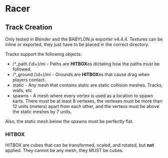 # Racer

## Track Creation

Only tested in Blender and the BABYLON.js exporter v4.4.4. Textures can be inline or exported, they just have to be placed in the correct directory.

Tracks support the following objects:

  *  /^_path\.(\d+)/mi - Paths are **HITBOX**es dictating how the paths must be followed.
  * /^_ground\.(\d+)/mi - Grounds are **HITBOX**es that cause drag when players contact.
  * static - Any mesh that contains static are static collision meshes. Tracks, walls, etc
  * spawns - A mesh where every vertex is used as a location to spawn karts. There must be at least 8 vertexes, the vertexes must be more than 12 units (meters) apart from each other, and the vertexs must be above the static meshes by 7 units.

Also, the static mesh below the spawns must be perfectly flat.

### **HITBOX**

HITBOX are cubes that can be transformed, scaled, and rotated, but **not** applied. They cannot be any mesh, they MUST be cubes.


